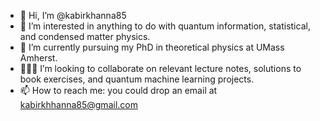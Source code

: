 - 👋 Hi, I’m @kabirkhanna85
- 👀 I’m interested in anything to do with quantum information, statistical, and condensed matter physics. 
- 🌱 I’m currently pursuing my PhD in theoretical physics at UMass Amherst. 
- 👨🏻‍💻 I’m looking to collaborate on relevant lecture notes, solutions to book exercises, and quantum machine learning projects. 
- 📫 How to reach me: you could drop an email at kabirkhhanna85@gmail.com

<!---
kabirkhanna85/kabirkhanna85 is a ✨ special ✨ repository because its `README.md` (this file) appears on your GitHub profile.
You can click the Preview link to take a look at your changes.
--->
